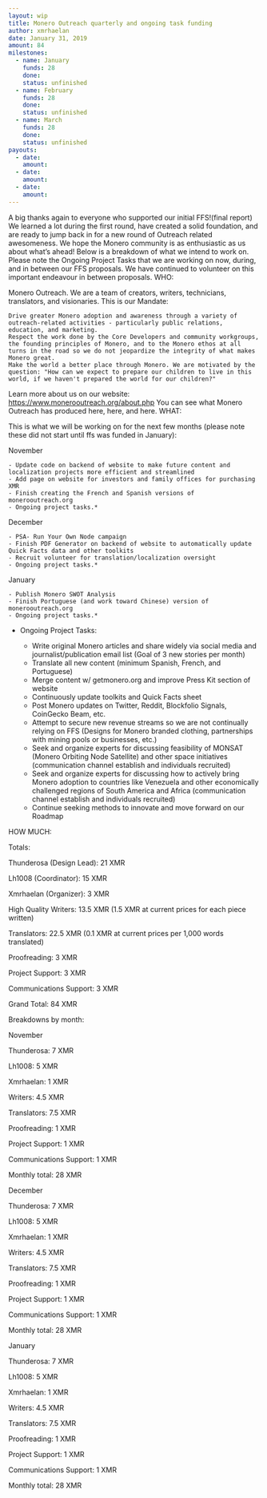 ```yaml
---
layout: wip
title: Monero Outreach quarterly and ongoing task funding
author: xmrhaelan
date: January 31, 2019
amount: 84
milestones:
  - name: January
    funds: 28
    done:
    status: unfinished
  - name: February
    funds: 28
    done:
    status: unfinished
  - name: March
    funds: 28
    done:
    status: unfinished
payouts:
  - date:
    amount:
  - date:
    amount:
  - date:
    amount:
---
```



A big thanks again to everyone who supported our initial FFS!(final report) We learned a lot during the first round, have created a solid foundation, and are ready to jump back in for a new round of Outreach related awesomeness. We hope the Monero community is as enthusiastic as us about what’s ahead! Below is a breakdown of what we intend to work on. Please note the Ongoing Project Tasks that we are working on now, during, and in between our FFS proposals. We have continued to volunteer on this important endeavour in between proposals.
WHO:

Monero Outreach. We are a team of creators, writers, technicians, translators, and visionaries. This is our Mandate:

    Drive greater Monero adoption and awareness through a variety of outreach-related activities - particularly public relations, education, and marketing.
    Respect the work done by the Core Developers and community workgroups, the founding principles of Monero, and to the Monero ethos at all turns in the road so we do not jeopardize the integrity of what makes Monero great.
    Make the world a better place through Monero. We are motivated by the question: "How can we expect to prepare our children to live in this world, if we haven't prepared the world for our children?"

Learn more about us on our website: https://www.monerooutreach.org/about.php You can see what Monero Outreach has produced here, here, and here.
WHAT:

This is what we will be working on for the next few months (please note these did not start until ffs was funded in January):

November

    - Update code on backend of website to make future content and localization projects more efficient and streamlined
    - Add page on website for investors and family offices for purchasing XMR
    - Finish creating the French and Spanish versions of monerooutreach.org
    - Ongoing project tasks.*

December

    - PSA- Run Your Own Node campaign
    - Finish PDF Generator on backend of website to automatically update Quick Facts data and other toolkits
    - Recruit volunteer for translation/localization oversight
    - Ongoing project tasks.*

January

    - Publish Monero SWOT Analysis
    - Finish Portuguese (and work toward Chinese) version of monerooutreach.org
    - Ongoing project tasks.*

* Ongoing Project Tasks:

    - Write original Monero articles and share widely via social media and journalist/publication email list (Goal of 3 new stories per month)
    - Translate all new content (minimum Spanish, French, and Portuguese)
    - Merge content w/ getmonero.org and improve Press Kit section of website
    - Continuously update toolkits and Quick Facts sheet
    - Post Monero updates on Twitter, Reddit, Blockfolio Signals, CoinGecko Beam, etc.
    - Attempt to secure new revenue streams so we are not continually relying on FFS (Designs for Monero branded clothing, partnerships with mining pools or businesses, etc.)
    - Seek and organize experts for discussing feasibility of MONSAT (Monero Orbiting Node Satellite) and other space initiatives (communication channel establish and individuals recruited)
    - Seek and organize experts for discussing how to actively bring Monero adoption to countries like Venezuela and other economically challenged regions of South America and Africa (communication channel establish and individuals recruited)
    - Continue seeking methods to innovate and move forward on our Roadmap

HOW MUCH:

Totals:

Thunderosa (Design Lead): 21 XMR

Lh1008 (Coordinator): 15 XMR

Xmrhaelan (Organizer): 3 XMR

High Quality Writers: 13.5 XMR (1.5 XMR at current prices for each piece written)

Translators: 22.5 XMR (0.1 XMR at current prices per 1,000 words translated)

Proofreading: 3 XMR

Project Support: 3 XMR

Communications Support: 3 XMR

Grand Total: 84 XMR

Breakdowns by month:

November

Thunderosa: 7 XMR

Lh1008: 5 XMR

Xmrhaelan: 1 XMR

Writers: 4.5 XMR

Translators: 7.5 XMR

Proofreading: 1 XMR

Project Support: 1 XMR

Communications Support: 1 XMR

Monthly total: 28 XMR

December

Thunderosa: 7 XMR

Lh1008: 5 XMR

Xmrhaelan: 1 XMR

Writers: 4.5 XMR

Translators: 7.5 XMR

Proofreading: 1 XMR

Project Support: 1 XMR

Communications Support: 1 XMR

Monthly total: 28 XMR

January

Thunderosa: 7 XMR

Lh1008: 5 XMR

Xmrhaelan: 1 XMR

Writers: 4.5 XMR

Translators: 7.5 XMR

Proofreading: 1 XMR

Project Support: 1 XMR

Communications Support: 1 XMR

Monthly total: 28 XMR
